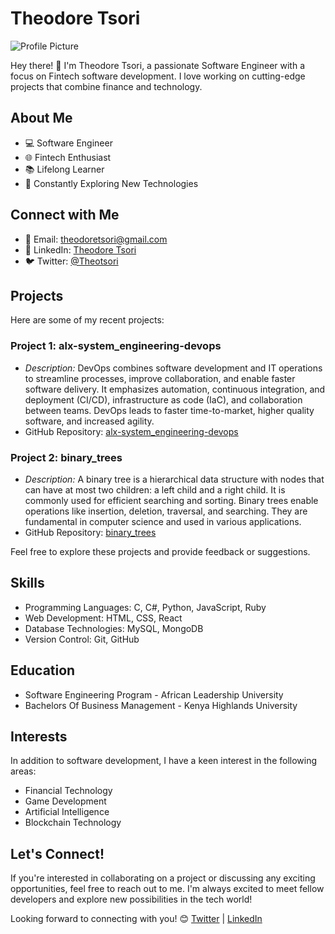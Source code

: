 # Theodore Tsori
![Profile Picture](https://avatars.githubusercontent.com/u/108873160?v=4&s=150)

Hey there! 👋 I'm Theodore Tsori, a passionate Software Engineer with a focus on Fintech software development. I love working on cutting-edge projects that combine finance and technology. 

## About Me
- 💻 Software Engineer
- 🌐 Fintech Enthusiast
- 📚 Lifelong Learner
- 🚀 Constantly Exploring New Technologies

## Connect with Me
- 📧 Email: [theodoretsori@gmail.com](mailto:theodoretsori@gmail.com)
- 💼 LinkedIn: [Theodore Tsori](https://www.linkedin.com/in/theodore-tsori)
- 🐦 Twitter: [@Theotsori](https://twitter.com/Theotsori)

## Projects
Here are some of my recent projects:

### Project 1: alx-system_engineering-devops
- *Description:* DevOps combines software development and IT operations to streamline processes, improve collaboration, and enable faster software delivery. It emphasizes automation, continuous integration, and deployment (CI/CD), infrastructure as code (IaC), and collaboration between teams. DevOps leads to faster time-to-market, higher quality software, and increased agility.
- GitHub Repository: [alx-system_engineering-devops](https://github.com/theotsori/alx-system_engineering-devops)

### Project 2: binary_trees
- *Description:* A binary tree is a hierarchical data structure with nodes that can have at most two children: a left child and a right child. It is commonly used for efficient searching and sorting. Binary trees enable operations like insertion, deletion, traversal, and searching. They are fundamental in computer science and used in various applications.
- GitHub Repository: [binary_trees](https://github.com/theotsori/binary_trees)

Feel free to explore these projects and provide feedback or suggestions.

## Skills
- Programming Languages: C, C#, Python, JavaScript, Ruby
- Web Development: HTML, CSS, React
- Database Technologies: MySQL, MongoDB
- Version Control: Git, GitHub

## Education
- Software Engineering Program - African Leadership University
- Bachelors Of Business Management - Kenya Highlands University

## Interests
In addition to software development, I have a keen interest in the following areas:
- Financial Technology
- Game Development
- Artificial Intelligence
- Blockchain Technology

## Let's Connect!
If you're interested in collaborating on a project or discussing any exciting opportunities, feel free to reach out to me. I'm always excited to meet fellow developers and explore new possibilities in the tech world!

Looking forward to connecting with you! 😊
[Twitter](https://twitter.com/Theotsori) | [LinkedIn](https://linkedin.com/in/theodore-tsori)
